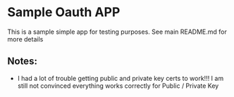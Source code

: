 # Sample Oauth APP

This is a sample simple app for testing purposes. See main README.md for more details

## Notes:

* I had a lot of trouble getting public and private key certs to work!!! I am still not convinced everything works correctly for Public / Private Key

